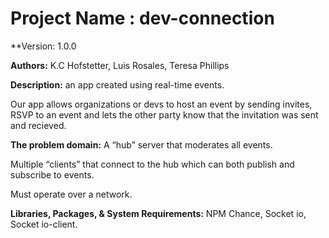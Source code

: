 # Project Name : dev-connection

**Version: 1.0.0

**Authors:** K.C Hofstetter, Luis Rosales, Teresa Phillips

**Description:** an app created using real-time events.

Our app allows organizations or devs to host an event by sending invites, RSVP to an event and lets the other party know that the invitation was sent and recieved.

**The problem domain:** A “hub” server that moderates all events.

Multiple “clients” that connect to the hub which can both publish and subscribe to events.

Must operate over a network.

**Libraries, Packages, & System Requirements:** NPM Chance, Socket io, Socket io-client.
